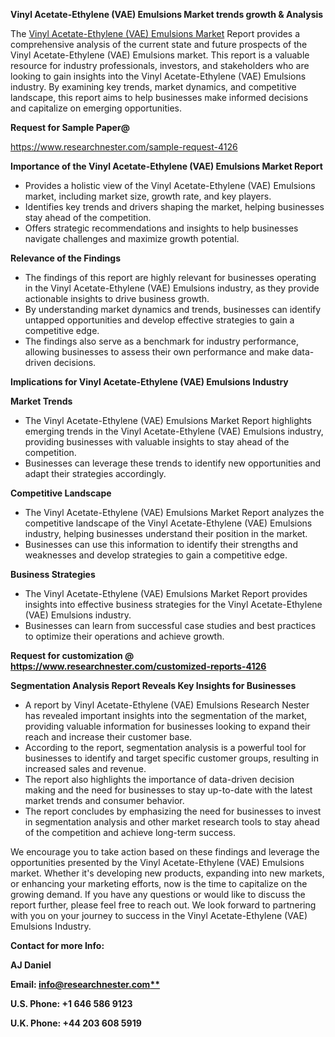 ﻿<a name="_hlk169704084"></a><a name="_hlk168649135"></a><a name="_hlk167721000"></a>**Vinyl Acetate-Ethylene (VAE) Emulsions Market trends growth & Analysis**

The [Vinyl Acetate-Ethylene (VAE) Emulsions Market](https://www.researchnester.com/reports/vinyl-acetate-ethylene-vae-emulsions-market/4126) Report provides a comprehensive analysis of the current state and future prospects of the Vinyl Acetate-Ethylene (VAE) Emulsions market. This report is a valuable resource for industry professionals, investors, and stakeholders who are looking to gain insights into the Vinyl Acetate-Ethylene (VAE) Emulsions industry. By examining key trends, market dynamics, and competitive landscape, this report aims to help businesses make informed decisions and capitalize on emerging opportunities.

**Request for Sample Paper@**

<https://www.researchnester.com/sample-request-4126> 

**Importance of the Vinyl Acetate-Ethylene (VAE) Emulsions Market Report**

- Provides a holistic view of the Vinyl Acetate-Ethylene (VAE) Emulsions market, including market size, growth rate, and key players.
- Identifies key trends and drivers shaping the market, helping businesses stay ahead of the competition.
- Offers strategic recommendations and insights to help businesses navigate challenges and maximize growth potential.

**Relevance of the Findings**	

- The findings of this report are highly relevant for businesses operating in the Vinyl Acetate-Ethylene (VAE) Emulsions industry, as they provide actionable insights to drive business growth.
- By understanding market dynamics and trends, businesses can identify untapped opportunities and develop effective strategies to gain a competitive edge.
- The findings also serve as a benchmark for industry performance, allowing businesses to assess their own performance and make data-driven decisions.

**Implications for Vinyl Acetate-Ethylene (VAE) Emulsions  Industry**

**Market Trends**

- The Vinyl Acetate-Ethylene (VAE) Emulsions Market Report highlights emerging trends in the Vinyl Acetate-Ethylene (VAE) Emulsions industry, providing businesses with valuable insights to stay ahead of the competition.
- Businesses can leverage these trends to identify new opportunities and adapt their strategies accordingly.

**Competitive Landscape**

- The Vinyl Acetate-Ethylene (VAE) Emulsions Market Report analyzes the competitive landscape of the Vinyl Acetate-Ethylene (VAE) Emulsions industry, helping businesses understand their position in the market.
- Businesses can use this information to identify their strengths and weaknesses and develop strategies to gain a competitive edge.

**Business Strategies**

- The Vinyl Acetate-Ethylene (VAE) Emulsions Market Report provides insights into effective business strategies for the Vinyl Acetate-Ethylene (VAE) Emulsions industry.
- Businesses can learn from successful case studies and best practices to optimize their operations and achieve growth.

**Request for customization @ <https://www.researchnester.com/customized-reports-4126>**

**Segmentation Analysis Report Reveals Key Insights for Businesses**

- A report by Vinyl Acetate-Ethylene (VAE) Emulsions Research Nester has revealed important insights into the segmentation of the market, providing valuable information for businesses looking to expand their reach and increase their customer base.
- According to the report, segmentation analysis is a powerful tool for businesses to identify and target specific customer groups, resulting in increased sales and revenue.
- The report also highlights the importance of data-driven decision making and the need for businesses to stay up-to-date with the latest market trends and consumer behavior.
- The report concludes by emphasizing the need for businesses to invest in segmentation analysis and other market research tools to stay ahead of the competition and achieve long-term success.

We encourage you to take action based on these findings and leverage the opportunities presented by the Vinyl Acetate-Ethylene (VAE) Emulsions market. Whether it's developing new products, expanding into new markets, or enhancing your marketing efforts, now is the time to capitalize on the growing demand. If you have any questions or would like to discuss the report further, please feel free to reach out. We look forward to partnering with you on your journey to success in the Vinyl Acetate-Ethylene (VAE) Emulsions Industry.

**Contact for more Info:**

**AJ Daniel**

**Email: [info@researchnester.com**](mailto:info@researchnester.com "mailto:info@researchnester.com")**

**U.S. Phone: +1 646 586 9123**

**U.K. Phone: +44 203 608 5919**



